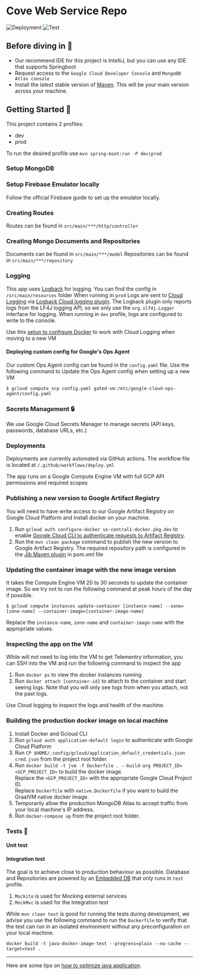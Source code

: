 # Cove Web Service Repo

![Deployment](https://github.com/sprinthubmobile/cove_web/actions/workflows/deploy.yml/badge.svg?branch=main)
![Test](https://github.com/sprinthubmobile/cove_web/actions/workflows/test.yml/badge.svg)
## Before diving in 🙌

- Our recommend IDE for this project is IntelliJ, but you can use any IDE that supports Springboot
- Request access to the `Google Cloud Developer Console` and `MongoDB Atlas console`
- Install the latest stable version of [Maven](https://maven.apache.org/docs/history.html). This will be your main version across your machine.

## Getting Started 🚀

This project contains 2 profiles:

- dev
- prod

To run the desired profile use `mvn spring-boot:run -P dev|prod`

### Setup MongoDB

### Setup Firebase Emulator locally
Follow the official Firebase guide to set up the emulator locally.


### Creating Routes
Routes can be found in `src/main/***/http/controller`

### Creating Mongo Documents and Repositories
Documents can be found in `src/main/***/model`
Repositories can be found in `src/main/***/repository`


### Logging
This app uses [Logback](https://logback.qos.ch/manual) for logging. You can find the config in `/src/main/resources` folder
When running in `prod` Logs are sent to [Cloud Logging](https://cloud.google.com/logging) via [Logback Cloud logging plugin](https://cloud.google.com/logging/docs/setup/java).
The Logback plugin only reports logs from the LF4J logging API, so we only use the `org.slf4j.Logger` interface for logging.
When running in `dev` profile, logs are configured to write to the console.


Use this [setup to configure Docker](https://docs.docker.com/config/containers/logging/gcplogs/) to work with Cloud Logging when moving to a new VM

#### Deploying custom config for Google's Ops Agent
Our custom Ops Agent config can be found in the ``config.yaml`` file. Use the following command to Update the Ops Agent config  when setting up a new VM
```shell 
$ gcloud compute scp config.yaml gated-vm:/etc/google-cloud-ops-agent/config.yaml
```

### Secrets Management 🔒
We use Google Cloud Secrets Manager to manage secrets (API keys, passwords, database URLs, etc.)

### Deployments

Deployments are currently automated via GitHub actions. The workflow file is located at ``/.github/workflows/deploy.yml``

The app runs on a Google Compute Engine VM with full GCP API permissions and required scopes

### Publishing a new version to Google Artifact Registry
You will need to have write access to our Google Artifact Registry on Google Cloud Platform and install docker on your machine.
1. Run ``gcloud auth configure-docker us-central1-docker.pkg.dev`` to enable [Google Cloud CLI to authenticate requests to Artifact Registry](https://cloud.google.com/artifact-registry/docs/docker/store-docker-container-images#linux).
2. Run the ``mvn clean package`` command to publish the new version to Google Artifact Registry. The required repository path is
configured in the [Jib Maven plugin](https://github.com/GoogleContainerTools/jib/tree/master/jib-maven-plugin) in pom.xml file


### Updating the container image with the new image version
It takes the Compute Engine VM 20 to 30 seconds to update the container image. So we try not to run the following command
at peak hours of the day if possible.
```shell
$ gcloud compute instances update-container [instance-name] --zone=[zone-name] --container-image=[container-image-name]
```
Replace the `instance-name`, `zone-name` and `container-image-name` with the appropriate values.

### Inspecting the app on the VM
While will not need to log into the VM to get Telementry information, you can SSH into the VM and run the following command to inspect the app
1. Run ``docker ps`` to view the docker instances running
2. Run ``docker attach [container-id]`` to attach to the container and start seeing logs. Note that you will only see logs from when you attach, not the past logs.

Use Cloud logging to inspect the logs and health of the machine.

### Building the production docker image on local machine
1. Install Docker and Gcloud CLI
2. Run ``gcloud auth application-default login`` to authenticate with Google Cloud Platform
3. Run ``CP $HOME/.config/gcloud/application_default_credentials.json cred.json`` from the project root folder. 
4. Run ``docker build -t jvm -f Dockerfile . --build-arg PROJECT_ID=<GCP_PROJECT_ID>`` to build the docker image.\
Replace the `<GCP_PROJECT_ID>` with the appropriate Google Cloud Project ID.\
Replace `Dockerfile` with `native.Dockerfile` if you want to build the GraalVM native docker image.
5. Temporarily allow the production MongoDB Atlas to accept traffic from your local machine's IP address. 
6. Run ``docker-compose up`` from the project root folder.


### Tests 🧪
#### Unit test
#### Integration test
The goal is to achieve close to production behaviour as possible. Database and Repositories are powered by
an [Embedded DB](https://github.com/flapdoodle-oss/de.flapdoodle.embed.mongo) that only runs in `test` profile.

1. `Mockito` is used for Mocking external services
2. `MockMvc` is used for the Integration test

While ``mvn clean test`` is good for running the tests during development, we advise you use the following command to run the `Dockerfile` to verify that the test can run in an
isolated environment without any preconfiguration on your local machine.
```shell
docker build -t java-docker-image-test --progress=plain --no-cache --target=test .
```

---

Here are some tips on [how to optimize java application](https://cloud.google.com/run/docs/tips/java).

